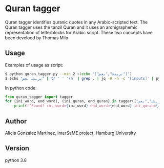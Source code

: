# Quran tagger

Quran tagger identifies quranic quotes in any Arabic-scripted text.
The Quran tagger uses the tanzil Quran and it uses an archigraphemic representation of letterblocks for Arabic script. These two concepts have been develoed by Thomas Milo

## Usage

Examples of usage as script:
```bash
$ python quran_tagger.py --min 2 <(echo '["نرينك","بعض"]')
$ echo "نرينك بعض" | tr ' ' '\n' | grep . | jq -R -n -c '[inputs]' | python quran_tagger.py --min 2
```

In python code:
```python
from quran_tagger import tagger
for (ini_word, end_word), (ini_quran, end_quran) in tagger(["نرينك","بعض"], min_blocks=2):
    print(f'Found! ini_word={ini_word} end_word={end_word} ini_quran={ini_quran} end_quran={end_quran}')
```

## Author
Alicia Gonzalez Martinez, InterSaME project, Hamburg University

## Version
python 3.8